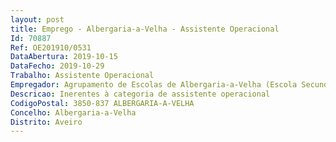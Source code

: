 ```yaml
--- 
layout: post
title: Emprego - Albergaria-a-Velha - Assistente Operacional
Id: 70887
Ref: OE201910/0531
DataAbertura: 2019-10-15
DataFecho: 2019-10-29
Trabalho: Assistente Operacional
Empregador: Agrupamento de Escolas de Albergaria-a-Velha (Escola Secundária de Albergaria-a-Velha - Sede)
Descricao: Inerentes à categoria de assistente operacional
CodigoPostal: 3850-837 ALBERGARIA-A-VELHA
Concelho: Albergaria-a-Velha
Distrito: Aveiro
--- 
```

